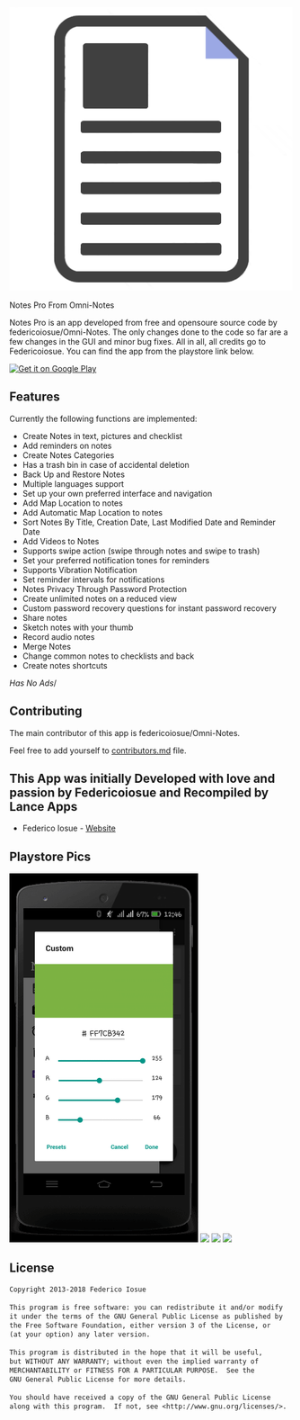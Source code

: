  ![icon](assets/icon.png)

Notes Pro From Omni-Notes

Notes Pro is an app developed from free and opensoure source code by federicoiosue/Omni-Notes. The only changes done to the code so far are a few changes in the GUI and minor bug fixes. All in all, all credits go to Federicoiosue. You can find the app from the playstore link below.

<a href="https://https://play.google.com/store/apps/details?id=com.lancenotes.app" target="_blank">
<img src="https://play.google.com/intl/en_us/badges/images/generic/en-play-badge.png" alt="Get it on Google Play" height="90"/></a>

## Features

Currently the following functions are implemented:

* Create Notes in text, pictures and checklist 
* Add reminders on notes
* Create Notes Categories 
* Has a trash bin in case of accidental deletion 
* Back Up and Restore Notes 
* Multiple languages support
* Set up your own preferred interface and navigation 
* Add Map Location to notes
* Add Automatic Map Location to notes
* Sort Notes By Title, Creation Date, Last Modified Date and Reminder Date
* Add Videos to Notes 
* Supports swipe action (swipe through notes and swipe to trash) 
* Set your preferred notification tones for reminders
* Supports Vibration Notification
* Set reminder intervals for notifications
* Notes Privacy Through Password Protection
* Create unlimited notes on a reduced view
* Custom password recovery questions for instant password recovery 
* Share notes
* Sketch notes with your thumb
* Record audio notes
* Merge Notes
* Change common notes to checklists and back
* Create notes shortcuts

*Has No Ads*/

## Contributing

The main contributor of this app is federicoiosue/Omni-Notes.

Feel free to add yourself to [contributors.md](https://github.com/federicoiosue/Omni-Notes/blob/develop/contributors.md) file.

## This App was initially Developed with love and passion by Federicoiosue and Recompiled by Lance Apps


* Federico Iosue - [Website](https://federico.iosue.it)

## Playstore Pics

![](https://raw.githubusercontent.com//Lancelotiwaba/Omni-Notes/develop/fastlane/metadata/android/en-US/images/phoneScreenshots/02.png)
![](https://raw.githubusercontent.com/federicoiosue/Omni-Notes/develop/assets/play_store_pics/03.png)
![](https://raw.githubusercontent.com/federicoiosue/Omni-Notes/develop/assets/play_store_pics/04.png)
![](https://raw.githubusercontent.com/federicoiosue/Omni-Notes/develop/assets/play_store_pics/05.png)

## License


    Copyright 2013-2018 Federico Iosue
    
    This program is free software: you can redistribute it and/or modify
    it under the terms of the GNU General Public License as published by
    the Free Software Foundation, either version 3 of the License, or
    (at your option) any later version.
    
    This program is distributed in the hope that it will be useful,
    but WITHOUT ANY WARRANTY; without even the implied warranty of
    MERCHANTABILITY or FITNESS FOR A PARTICULAR PURPOSE.  See the
    GNU General Public License for more details.
    
    You should have received a copy of the GNU General Public License
    along with this program.  If not, see <http://www.gnu.org/licenses/>.



